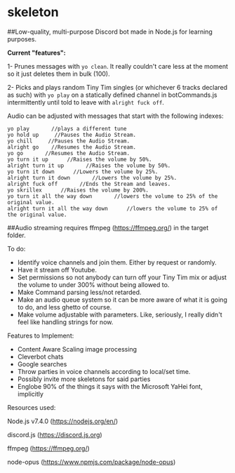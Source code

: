 # skeleton
##Low-quality, multi-purpose Discord bot made in Node.js for learning purposes.

**Current "features":**

1- Prunes messages with `yo clean`. It really couldn't care less at the moment so it just deletes them in bulk (100). 

2- Picks and plays random Tiny Tim singles (or whichever 6 tracks declared as such) with
`yo play` on a statically defined channel in botCommands.js 
intermittently until told to leave with `alright fuck off`.


Audio can be adjusted with messages that start with the following indexes:

```
yo play       //plays a different tune
yo hold up     //Pauses the Audio Stream.
yo chill     //Pauses the Audio Stream.
alright go    //Resumes the Audio Stream.
yo go       //Resumes the Audio Stream.
yo turn it up      //Raises the volume by 50%.
alright turn it up       //Raises the volume by 50%.
yo turn it down      //Lowers the volume by 25%.
alright turn it down       //Lowers the volume by 25%.
alright fuck off       //Ends the Stream and leaves.
yo skrillex      //Raises the volume by 200%.
yo turn it all the way down       //lowers the volume to 25% of the original value.
alright turn it all the way down      //lowers the volume to 25% of the original value.
```

##Audio streaming requires ffmpeg (https://ffmpeg.org/) in the target folder.

To do: 

* Identify voice channels and join them. Either by request or randomly.
* Have it stream off Youtube.
* Set permissions so not anybody can turn off your Tiny Tim mix or adjust the volume to under 300% without being allowed to.
* Make Command parsing less/not retarded.
* Make an audio queue system so it can be more aware of what it is going to do, and less ghetto of course.
* Make volume adjustable with parameters. Like, seriously, I really didn't feel like handling strings for now.

Features to Implement:
* Content Aware Scaling image processing
* Cleverbot chats
* Google searches
* Throw parties in voice channels according to local/set time.
* Possibly invite more skeletons for said parties
* Englobe 90% of the things it says with the Microsoft YaHei font, implicitly



Resources used:

Node.js v7.4.0 (https://nodejs.org/en/)

discord.js (https://discord.js.org)

ffmpeg (https://ffmpeg.org/)

node-opus (https://www.npmjs.com/package/node-opus)
